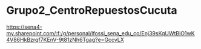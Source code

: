 # Grupo2_CentroRepuestosCucuta
https://sena4-my.sharepoint.com/:f:/g/personal/lfossi_sena_edu_co/Enj39sKqUWtBiO1wK4V86HkBzrqf7KEnV-9t81zNh6Tgag?e=GccvLX
